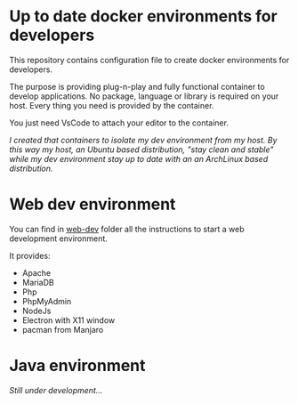 Up to date docker environments for developers
=============================================

This repository contains configuration file to create docker environments for developers.

The purpose is providing plug-n-play and fully functional container to develop applications. No package, language or library is required on your host. Every thing you need is provided by the container.

You just need VsCode to attach your editor to the container.

_I created that containers to isolate my dev environment from my host. By this way my host, an Ubuntu based distribution, "stay clean and stable" while my dev environment stay up to date with an an ArchLinux based distribution._

# Web dev environment

You can find in [web-dev](./web-dev/) folder all the instructions to start a web development environment.

It provides: 

* Apache
* MariaDB
* Php
* PhpMyAdmin
* NodeJs
* Electron with X11 window
* pacman from Manjaro

# Java environment

_Still under development..._
